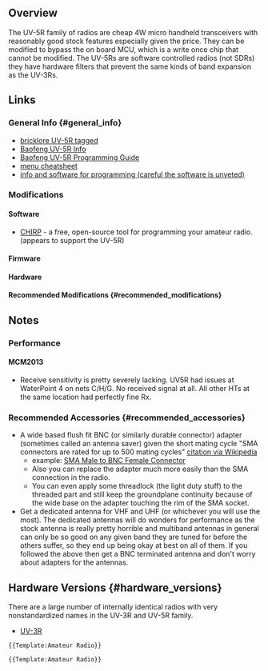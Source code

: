 ## Overview

The UV-5R family of radios are cheap 4W micro handheld transceivers with
reasonably good stock features especially given the price. They can be
modified to bypass the on board MCU, which is a write once chip that
cannot be modified. The UV-5Rs are software controlled radios (not SDRs)
they have hardware filters that prevent the same kinds of band expansion
as the UV-3Rs.

## Links

### General Info {#general_info}

-   [bricklore UV-5R
    tagged](http://www.brickolore.com/search/label/UV-5R)
-   [Baofeng UV-5R Info](http://UV5R.net)
-   [Baofeng UV-5R Programming
    Guide](http://uv5r.net/baofeng-uv-5r-programming/)
-   [menu
    cheatsheet](http://kc9hi.dyndns.org/uv5r/programming/UV-5R%20Menus.html)
-   [info and software for programming (careful the software is
    unveted)](http://kc9hi.dyndns.org/uv5r/programming/)

### Modifications

#### Software

-   [CHIRP](http://chirp.danplanet.com/projects/chirp/wiki/Home) - a
    free, open-source tool for programming your amateur radio. (appears
    to support the UV-5R)

#### Firmware

#### Hardware

#### Recommended Modifications {#recommended_modifications}

## Notes

### Performance

#### MCM2013

-   Receive sensitivity is pretty severely lacking. UV5R had issues at
    WaterPoint 4 on nets C/H/G. No received signal at all. All other HTs
    at the same location had perfectly fine Rx.

### Recommended Accessories {#recommended_accessories}

-   A wide based flush fit BNC (or similarly durable connector) adapter
    (sometimes called an antenna saver) given the short mating cycle
    "SMA connectors are rated for up to 500 mating cycles" [citation via
    Wikipedia](https://en.wikipedia.org/wiki/SMA_connector)
    -   example: [SMA Male to BNC Female
        Connector](http://thumbs4.ebaystatic.com/m/mUgb7YRjFqInb9GoQZVkQMw/140.jpg)
    -   Also you can replace the adapter much more easily than the SMA
        connection in the radio.
    -   You can even apply some threadlock (the light duty stuff) to the
        threaded part and still keep the groundplane continuity because
        of the wide base on the adapter touching the rim of the SMA
        socket.
-   Get a dedicated antenna for VHF and UHF (or whichever you will use
    the most). The dedicated antennas will do wonders for performance as
    the stock antenna is really pretty horrible and multiband antennas
    in general can only be so good on any given band they are tuned for
    before the others suffer, so they end up being okay at best on all
    of them. If you followed the above then get a BNC terminated antenna
    and don't worry about adapters for the antennas.

## Hardware Versions {#hardware_versions}

There are a large number of internally identical radios with very
nonstandardized names in the UV-3R and UV-5R family.

-   [UV-3R](HAM_HT_Baofeng_UV-3R)

```{=mediawiki}
{{Template:Amateur Radio}}
```
```{=mediawiki}
{{Template:Amateur Radio}}
```
